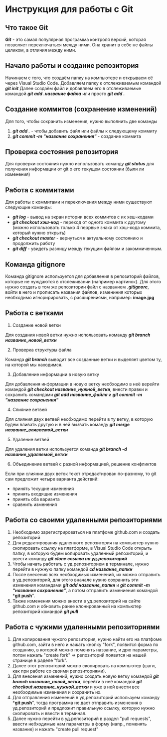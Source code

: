 # Инструкция для работы с Git
## Что такое Git
*__Git__* - это самая популярная программа контроля версий, которая позволяет переключаться между ними. Она хранит в себе не файлы целиком, а отличия между ними.
## Начало работы и создание репозитория
Начинаем с того, что создаём папку на компьютере и открываем её через Visual Studio Code.
Добавляем папку к отслеживаемым командой *__git init__*
Далее создаём файл и добавляем его в отслеживаемые командой *__git add .название файла__* или просто *__git add .__*
## Создание коммитов (сохранение изменений)
Для того, чтобы сохранить изменения, нужно выполнить две команды
1. *__git add .__* - чтобы добавить файл или файлы к следующему коммиту
2. *__git commit -m "название сохранения"__* - создание коммита
## Проверка состояния репозитория
Для проверки состояния нужно использовать команду *__git status__* для получения информации от git о его текущем состоянии (были ли изменения)
## Работа с коммитами
Для работы с коммитами и переключения между ними существуют следующие команды:
* *__git log__* - вывод на экран истории всех коммитов с их хеш-кодами
* *__git checkout хэш-код__* - переход от одного коммита к другому (можно использовать только 4 перрвые знака от хэш-кода коммита, который нужно открыть)
* *__git checkout master__* - вернуться к актуальному состоянию и продолжить работу
* *__git diff__* - увидеть разницу между текущим файлом и закоммиченным.
## Команда gitignore
Команда gitignore используется для добавления в репозиторий файлов, которые не нуждаются в отслеживании (например картинок). Для этого нужно создать в том же репозитории файл с названием *__.gitignore__*, войти в него и прописать названия файлов, измениния которых необходимо игноририровать, с расширениями, например: **image.jpg**
## Работа с ветками
1. Создание новой ветки

Для создания новой ветки нужно использовать команду *__git branch название_новой_ветки__*

2. Проверка структуры файла

Команда *__git branch__* выводит все созданные ветки и выделяет цветом ту, на которой мы находимся.

3. Добавление информации в новую ветку

Для добавления информации в новую ветку необходимо в неё верейти командой *__git checkout название_нужной_ветки__*, внести правки и сохранить командами *__git add название_файла__* и *__git commit -m "название сохранения"__*

4. Слияние ветвей

Для слияния двух ветвей необходимо перейти в ту ветку, в которую будем вливать другую и в ней вызвать команду *__git merge название_вливаемой_ветки__*

5. Удаление ветвей

Для удаления ветки используется команда *__git branch -d название_удаляемой_ветки__*

6. Объединение ветвей с разной информацией, решение конфликтов

Если при слиянии двух веток текст отредактирован по-разному, то git сам предложит четыре варианта действий:
* принять текущие изменения
* принять входящие изменения
* принять оба варианта 
* сравнить изменения
## Работа со своими удаленными репозиториями
1. Необходимо зарегистрироваться на платфоме github.com и создать репозиторий
2. Для редактирования удаленного репозитория на компьютер нужно скопировать ссылку на платформе, в Visual Studio Code открыть папку, в которую будем копировать удаленный репозиторий, и ввести команду *__git clone ссылка на уд.репозиторий__*
3. Чтобы начать работать с уд.репозиторием в терминале, нужно перейти в нужную папку командой *__cd название_папки__*
4. После внесения всех необходимых изменений, их можно отправить в уд.репозиторий, для этого вначале нужно сохранить эти изменения командами *__git add название_папки__* и *__git commit -m "название сохранения"__*, а потом отправить измениения командой *__git push__". 
5. Также изменения можно внести в уд.репозиторий на сайте github.com и обновить ранее клонированный на компьютер репозиторий командой *__git pull__*
## Работа с чужими удаленными репозиториями
1. Для копирования чужого репозитория, нужно найти его на платфоме github.com, зайти в него и нажать кнопку "fork", появится форма по созданию, в которой можно поменять название, и дрю параметры, потом нажать "create fork" => репозиторий появится на нашей странице в раделе "fork".
2. Далее этот репозиторий можно скопировать на компьютер (шаги, как при работе со своими репозиториями).
3. Для внесения изменений, нужно создать новую ветку командой *__git branch название_новой_ветки__*, перейти в неё командой *__git checkout название_нужной_ветки__* и уже в ней внести все необходимые изменения и сохранить их.
4. Для отправления изменений в уд.репозиторий используем команду *__git push__", тогда программа не даст отправить изменения в уд.репозиторий и предложит правильную ссылку, которую нужно скопировать и ввести в терминал.
5. Далее нужно перейти в уд.репозиторий в раздел "pull requests", ввести небходимые нам параметры в форму (напр., поменять название) и нажать "create pull request"